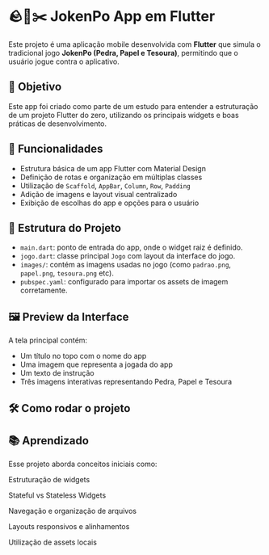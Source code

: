 # 🪨📄✂️ JokenPo App em Flutter

Este projeto é uma aplicação mobile desenvolvida com **Flutter** que simula o tradicional jogo **JokenPo (Pedra, Papel e Tesoura)**, permitindo que o usuário jogue contra o aplicativo.

## 📱 Objetivo

Este app foi criado como parte de um estudo para entender a estruturação de um projeto Flutter do zero, utilizando os principais widgets e boas práticas de desenvolvimento.

## 🚀 Funcionalidades

- Estrutura básica de um app Flutter com Material Design
- Definição de rotas e organização em múltiplas classes
- Utilização de `Scaffold`, `AppBar`, `Column`, `Row`, `Padding`
- Adição de imagens e layout visual centralizado
- Exibição de escolhas do app e opções para o usuário

## 🧱 Estrutura do Projeto

- `main.dart`: ponto de entrada do app, onde o widget raiz é definido.
- `jogo.dart`: classe principal `Jogo` com layout da interface do jogo.
- `images/`: contém as imagens usadas no jogo (como `padrao.png`, `papel.png`, `tesoura.png` etc).
- `pubspec.yaml`: configurado para importar os assets de imagem corretamente.

## 🖼️ Preview da Interface

A tela principal contém:

- Um título no topo com o nome do app
- Uma imagem que representa a jogada do app
- Um texto de instrução
- Três imagens interativas representando Pedra, Papel e Tesoura

## 🛠️ Como rodar o projeto

## 📚 Aprendizado
Esse projeto aborda conceitos iniciais como:

Estruturação de widgets

Stateful vs Stateless Widgets

Navegação e organização de arquivos

Layouts responsivos e alinhamentos

Utilização de assets locais
